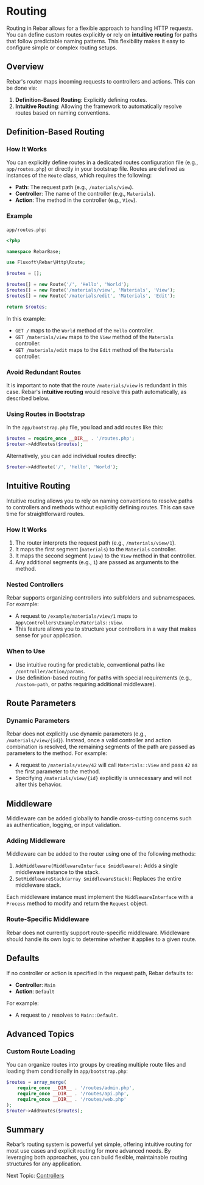 # Routing

Routing in Rebar allows for a flexible approach to handling HTTP requests. You can define custom routes explicitly or rely on **intuitive routing** for paths that follow predictable naming patterns. This flexibility makes it easy to configure simple or complex routing setups.

## Overview

Rebar's router maps incoming requests to controllers and actions. This can be done via:
1. **Definition-Based Routing**: Explicitly defining routes.
2. **Intuitive Routing**: Allowing the framework to automatically resolve routes based on naming conventions.

## Definition-Based Routing

### How It Works
You can explicitly define routes in a dedicated routes configuration file (e.g., `app/routes.php`) or directly in your bootstrap file. Routes are defined as instances of the `Route` class, which requires the following:
- **Path**: The request path (e.g., `/materials/view`).
- **Controller**: The name of the controller (e.g., `Materials`).
- **Action**: The method in the controller (e.g., `View`).

### Example
`app/routes.php`:
```php
<?php

namespace RebarBase;

use Fluxoft\Rebar\Http\Route;

$routes = [];

$routes[] = new Route('/', 'Hello', 'World');
$routes[] = new Route('/materials/view', 'Materials', 'View');
$routes[] = new Route('/materials/edit', 'Materials', 'Edit');

return $routes;
```

In this example:
- `GET /` maps to the `World` method of the `Hello` controller.
- `GET /materials/view` maps to the `View` method of the `Materials` controller.
- `GET /materials/edit` maps to the `Edit` method of the `Materials` controller.

### Avoid Redundant Routes
It is important to note that the route `/materials/view` is redundant in this case. Rebar's **intuitive routing** would resolve this path automatically, as described below.

### Using Routes in Bootstrap
In the `app/bootstrap.php` file, you load and add routes like this:
```php
$routes = require_once __DIR__ . '/routes.php';
$router->AddRoutes($routes);
```

Alternatively, you can add individual routes directly:
```php
$router->AddRoute('/', 'Hello', 'World');
```

## Intuitive Routing

Intuitive routing allows you to rely on naming conventions to resolve paths to controllers and methods without explicitly defining routes. This can save time for straightforward routes.

### How It Works
1. The router interprets the request path (e.g., `/materials/view/1`).
2. It maps the first segment (`materials`) to the `Materials` controller.
3. It maps the second segment (`view`) to the `View` method in that controller.
4. Any additional segments (e.g., `1`) are passed as arguments to the method.

### Nested Controllers
Rebar supports organizing controllers into subfolders and subnamespaces. For example:
- A request to `/example/materials/view/1` maps to `App\Controllers\Example\Materials::View`.
- This feature allows you to structure your controllers in a way that makes sense for your application.

### When to Use
- Use intuitive routing for predictable, conventional paths like `/controller/action/params`.
- Use definition-based routing for paths with special requirements (e.g., `/custom-path`, or paths requiring additional middleware).

## Route Parameters

### Dynamic Parameters
Rebar does not explicitly use dynamic parameters (e.g., `/materials/view/{id}`). Instead, once a valid controller and action combination is resolved, the remaining segments of the path are passed as parameters to the method. For example:
- A request to `/materials/view/42` will call `Materials::View` and pass `42` as the first parameter to the method.
- Specifying `/materials/view/{id}` explicitly is unnecessary and will not alter this behavior.

## Middleware

Middleware can be added globally to handle cross-cutting concerns such as authentication, logging, or input validation.

### Adding Middleware
Middleware can be added to the router using one of the following methods:
1. `AddMiddleware(MiddlewareInterface $middleware)`: Adds a single middleware instance to the stack.
2. `SetMiddlewareStack(array $middlewareStack)`: Replaces the entire middleware stack.

Each middleware instance must implement the `MiddlewareInterface` with a `Process` method to modify and return the `Request` object.

### Route-Specific Middleware
Rebar does not currently support route-specific middleware. Middleware should handle its own logic to determine whether it applies to a given route.

## Defaults

If no controller or action is specified in the request path, Rebar defaults to:
- **Controller**: `Main`
- **Action**: `Default`

For example:
- A request to `/` resolves to `Main::Default`.

## Advanced Topics

### Custom Route Loading
You can organize routes into groups by creating multiple route files and loading them conditionally in `app/bootstrap.php`:
```php
$routes = array_merge(
    require_once __DIR__ . '/routes/admin.php',
    require_once __DIR__ . '/routes/api.php',
    require_once __DIR__ . '/routes/web.php'
);
$router->AddRoutes($routes);
```

## Summary

Rebar’s routing system is powerful yet simple, offering intuitive routing for most use cases and explicit routing for more advanced needs. By leveraging both approaches, you can build flexible, maintainable routing structures for any application.

Next Topic: [Controllers](controllers.md)
